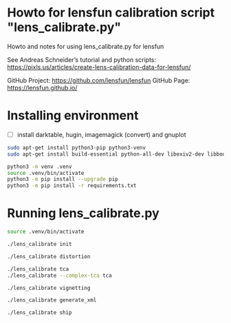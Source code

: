 # Howto for lensfun calibration script "lens_calibrate.py"
Howto and notes for using lens_calibrate.py for lensfun

See Andreas Schneider’s tutorial and python scripts:
https://pixls.us/articles/create-lens-calibration-data-for-lensfun/

GitHub Project: https://github.com/lensfun/lensfun GitHub Page: https://lensfun.github.io/


# Installing environment

- [ ] install darktable, hugin, imagemagick (convert) and gnuplot

```bash
sudo apt-get install python3-pip python3-venv
sudo apt-get install build-essential python-all-dev libexiv2-dev libboost-python-dev

python3 -m venv .venv
source .venv/bin/activate
python3 -m pip install --upgrade pip
python3 -m pip install -r requirements.txt
```


# Running lens_calibrate.py
```bash
source .venv/bin/activate

./lens_calibrate init

./lens_calibrate distortion

./lens_calibrate tca
./lens_calibrate --complex-tca tca

./lens_calibrate vignetting

./lens_calibrate generate_xml

./lens_calibrate ship
```

